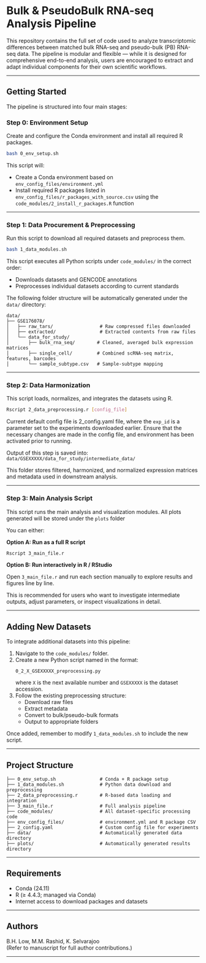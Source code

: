 # Bulk & PseudoBulk RNA-seq Analysis Pipeline

This repository contains the full set of code used to analyze transcriptomic differences between matched bulk RNA-seq and pseudo-bulk (PB) RNA-seq data. The pipeline is modular and flexible — while it is designed for comprehensive end-to-end analysis, users are encouraged to extract and adapt individual components for their own scientific workflows.


---

## Getting Started

The pipeline is structured into four main stages:

### **Step 0: Environment Setup**

Create and configure the Conda environment and install all required R packages.

```bash
bash 0_env_setup.sh
```

This script will:
- Create a Conda environment based on `env_config_files/environment.yml`
- Install required R packages listed in `env_config_files/r_packages_with_source.csv` using the `code_modules/2_install_r_packages.R` function

---

### **Step 1: Data Procurement & Preprocessing**

Run this script to download all required datasets and preprocess them.

```bash
bash 1_data_modules.sh
```

This script executes all Python scripts under `code_modules/` in the correct order:

- Downloads datasets and GENCODE annotations
- Preprocesses individual datasets according to current standards

The following folder structure will be automatically generated under the `data/` directory:

```
data/
├── GSE176078/
│   ├── raw_tars/                 # Raw compressed files downloaded
│   ├── extracted/                # Extracted contents from raw files
│   └── data_for_study/
│       ├── bulk_rna_seq/        # Cleaned, averaged bulk expression matrices
│       ├── single_cell/         # Combined scRNA-seq matrix, features, barcodes
│       └── sample_subtype.csv   # Sample-subtype mapping
```

---

### **Step 2: Data Harmonization**

This script loads, normalizes, and integrates the datasets using R.

```bash
Rscript 2_data_preprocessing.r [config_file]
```

Current default config file is 2_config.yaml file, where the `exp_id` is a parameter set to the experiments downloaded earlier. Ensure that the necessary changes are made in the config file, and environment has been activated prior to running.

Output of this step is saved into: `data/GSEXXXXX/data_for_study/intermediate_data/`

This folder stores filtered, harmonized, and normalized expression matrices and metadata used in downstream analysis.

---

### **Step 3: Main Analysis Script**

This script runs the main analysis and visualization modules. All plots generated will be stored under the `plots` folder

You can either:

**Option A: Run as a full R script**

```bash
Rscript 3_main_file.r
```

**Option B: Run interactively in R / RStudio**

Open `3_main_file.r` and run each section manually to explore results and figures line by line.

This is recommended for users who want to investigate intermediate outputs, adjust parameters, or inspect visualizations in detail.

---

## Adding New Datasets

To integrate additional datasets into this pipeline:

1. Navigate to the `code_modules/` folder.
2. Create a new Python script named in the format:  
   ```
   0_2_X_GSEXXXXX_preprocessing.py
   ```
   where `X` is the next available number and `GSEXXXXX` is the dataset accession.
3. Follow the existing preprocessing structure:
   - Download raw files
   - Extract metadata
   - Convert to bulk/pseudo-bulk formats
   - Output to appropriate folders

Once added, remember to modify `1_data_modules.sh` to include the new script.

---

## Project Structure

```
├── 0_env_setup.sh                # Conda + R package setup
├── 1_data_modules.sh             # Python data download and preprocessing
├── 2_data_preprocessing.r        # R-based data loading and integration
├── 3_main_file.r                 # Full analysis pipeline
├── code_modules/                 # All dataset-specific processing code
├── env_config_files/             # environment.yml and R package CSV
├── 2_config.yaml                 # Custom config file for experiments
├── data/                         # Automatically generated data directory
├── plots/                        # Automatically generated results directory
```

---

## Requirements

- Conda (24.11)
- R (≥ 4.4.3; managed via Conda)
- Internet access to download packages and datasets

---

## Authors

B.H. Low, M.M. Rashid, K. Selvarajoo  
(Refer to manuscript for full author contributions.)

---
